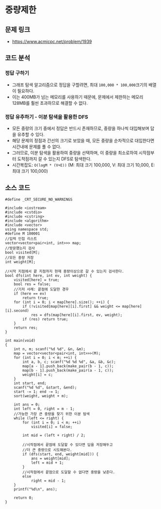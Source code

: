 # 중량제한

## 문제 링크
- https://www.acmicpc.net/problem/1939

## 코드 분석
### 정답 구하기
- 그래프 탐색 알고리즘으로 정답을 구할려면, 최대 ```100,000 * 100,000```크기의 배열이 필요하다.
- 이는 400MB가 넘는 메모리를 사용하기 때문에, 문제에서 제한하는 메모리 128MB를 훨씬 초과하므로 해결할 수 없다.
### 정답 유추하기 - 이분 탐색을 활용한 DFS
- 모든 중량의 크기 중에서 정답은 반드시 존재하므로, 중량을 하나씩 대입해보며 답을 유추할 수 있다.
- 해당 문제의 정점과 간선의 크기로 보았을 때, 모든 중량을 순차적으로 대입한다면 시간내에 문제를 풀 수 없다.
- 그러므로, 이분 탐색을 활용하여 중량을 선택하며, 이 중량을 최소로하여 시작점부터 도착점까지 갈 수 있는지 DFS로 탐색한다.
- 시간복잡도: ```O(logM * (V+E))``` (M: 최대 크기 100,000, V: 최대 크기 10,000, E: 최대 크기 100,000)

## 소스 코드
```
#define _CRT_SECURE_NO_WARNINGS

#include <iostream>
#include <cstdio>
#include <cstring>
#include <algorithm>
#include <vector>
using namespace std;
#define M 100001
//입력 인접 리스트
vector<vector<pair<int, int>>> map;
//방문했는지 검사
bool visited[M];
//모든 중량 저장
int weight[M];

//시작 지점에서 끝 지점까지 현재 중량이상으로 갈 수 있는지 검사한다.
bool dfs(int here, int ev, int weight) {
	visited[here] = true;
	bool res = false;
	//기저 사례: 끝점에 도달한 경우
	if (here == ev)
		return true;
	for (int i = 0; i < map[here].size(); ++i) {
		if (!visited[map[here][i].first] && weight <= map[here][i].second)
			res = dfs(map[here][i].first, ev, weight);
		if (res) return true;
	}
	return res;
}

int main(void)
{
	int n, m; scanf("%d %d", &n, &m);
	map = vector<vector<pair<int, int>>>(M);
	for (int i = 0; i < m; ++i) {
		int a, b, c; scanf("%d %d %d", &a, &b, &c);
		map[a - 1].push_back(make_pair(b - 1, c));
		map[b - 1].push_back(make_pair(a - 1, c));
		weight[i] = c;
	}
	int start, end;
	scanf("%d %d", &start, &end);
	start -= 1; end -= 1;
	sort(weight, weight + m);

	int ans = 0;
	int left = 0, right = m - 1;
	//가능한 가장 큰 중량을 찾기 위한 이분 탐색
	while (left <= right) {
		for (int i = 0; i < m; ++i)
			visited[i] = false;

		int mid = (left + right) / 2;

		//시작점에서 끝점에 도달할 수 있다면 답을 저장해두고
		//더 큰 중량으로 시도해본다.
		if (dfs(start, end, weight[mid])) {
			ans = weight[mid];
			left = mid + 1;
		}
		//시작점에서 끝점으로 도달할 수 없다면 중량을 낮춘다.
		else
			right = mid - 1;
	}
	printf("%d\n", ans);

	return 0;
}
```
